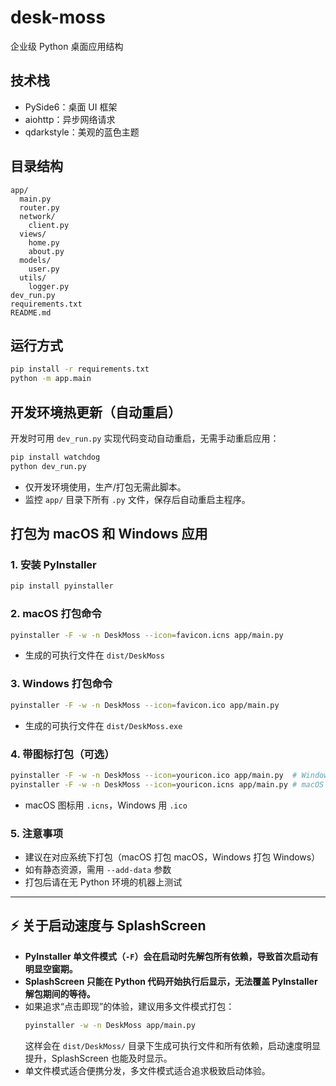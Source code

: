# desk-moss

企业级 Python 桌面应用结构

## 技术栈
- PySide6：桌面 UI 框架
- aiohttp：异步网络请求
- qdarkstyle：美观的蓝色主题

## 目录结构

```
app/
  main.py
  router.py
  network/
    client.py
  views/
    home.py
    about.py
  models/
    user.py
  utils/
    logger.py
dev_run.py
requirements.txt
README.md
```

## 运行方式

```bash
pip install -r requirements.txt
python -m app.main
```

## 开发环境热更新（自动重启）

开发时可用 `dev_run.py` 实现代码变动自动重启，无需手动重启应用：

```bash
pip install watchdog
python dev_run.py
```
- 仅开发环境使用，生产/打包无需此脚本。
- 监控 `app/` 目录下所有 `.py` 文件，保存后自动重启主程序。

## 打包为 macOS 和 Windows 应用

### 1. 安装 PyInstaller
```bash
pip install pyinstaller
```

### 2. macOS 打包命令
```bash
pyinstaller -F -w -n DeskMoss --icon=favicon.icns app/main.py
```
- 生成的可执行文件在 `dist/DeskMoss`

### 3. Windows 打包命令
```bash
pyinstaller -F -w -n DeskMoss --icon=favicon.ico app/main.py
```
- 生成的可执行文件在 `dist/DeskMoss.exe`

### 4. 带图标打包（可选）
```bash
pyinstaller -F -w -n DeskMoss --icon=youricon.ico app/main.py  # Windows
pyinstaller -F -w -n DeskMoss --icon=youricon.icns app/main.py # macOS
```
- macOS 图标用 `.icns`，Windows 用 `.ico`

### 5. 注意事项
- 建议在对应系统下打包（macOS 打包 macOS，Windows 打包 Windows）
- 如有静态资源，需用 `--add-data` 参数
- 打包后请在无 Python 环境的机器上测试

---

## ⚡️ 关于启动速度与 SplashScreen

- **PyInstaller 单文件模式（`-F`）会在启动时先解包所有依赖，导致首次启动有明显空窗期。**
- **SplashScreen 只能在 Python 代码开始执行后显示，无法覆盖 PyInstaller 解包期间的等待。**
- 如果追求“点击即现”的体验，建议用多文件模式打包：
  ```bash
  pyinstaller -w -n DeskMoss app/main.py
  ```
  这样会在 `dist/DeskMoss/` 目录下生成可执行文件和所有依赖，启动速度明显提升，SplashScreen 也能及时显示。
- 单文件模式适合便携分发，多文件模式适合追求极致启动体验。 